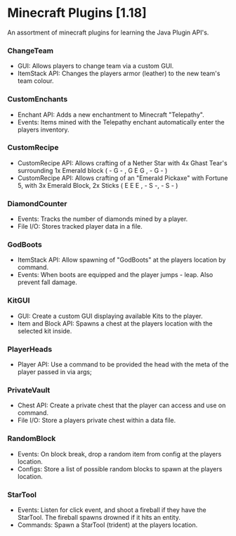# Minecraft Plugins [1.18]
An assortment of minecraft plugins for learning the Java Plugin API's.

### ChangeTeam
- GUI: Allows players to change team via a custom GUI.
- ItemStack API: Changes the players armor (leather) to the new team's team colour.

### CustomEnchants
- Enchant API: Adds a new enchantment to Minecraft "Telepathy".
- Events: Items mined with the Telepathy enchant automatically enter the players inventory.

### CustomRecipe
- CustomRecipe API: Allows crafting of a Nether Star with 4x Ghast Tear's surrounding 1x Emerald block ( - G - , G E G , - G - )
- CustomRecipe API: Allows crafting of an "Emerald Pickaxe" with Fortune 5, with 3x Emerald Block, 2x Sticks ( E E E , - S -, - S - )

### DiamondCounter
- Events: Tracks the number of diamonds mined by a player.
- File I/O: Stores tracked player data in a file.

### GodBoots
- ItemStack API: Allow spawning of "GodBoots" at the players location by command.
- Events: When boots are equipped and the player jumps - leap. Also prevent fall damage.

### KitGUI
- GUI: Create a custom GUI displaying available Kits to the player.
- Item and Block API: Spawns a chest at the players location with the selected kit inside.

### PlayerHeads
- Player API: Use a command to be provided the head with the meta of the player passed in via args;

### PrivateVault
- Chest API: Create a private chest that the player can access and use on command.
- File I/O: Store a players private chest within a data file.

### RandomBlock
- Events: On block break, drop a random item from config at the players location.
- Configs: Store a list of possible random blocks to spawn at the players location.

### StarTool
- Events: Listen for click event, and shoot a fireball if they have the StarTool. The fireball spawns drowned if it hits an entity.
- Commands: Spawn a StarTool (trident) at the players location.
